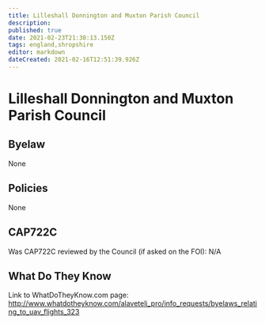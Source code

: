 ```yaml
---
title: Lilleshall Donnington and Muxton Parish Council
description: 
published: true
date: 2021-02-23T21:38:13.150Z
tags: england,shropshire
editor: markdown
dateCreated: 2021-02-16T12:51:39.926Z
---
```


# Lilleshall Donnington and Muxton Parish Council

## Byelaw
None

## Policies
None

## CAP722C

Was CAP722C reviewed by the Council (if asked on the FOI): N/A

## What Do They Know

Link to WhatDoTheyKnow.com page:
http://www.whatdotheyknow.com/alaveteli_pro/info_requests/byelaws_relating_to_uav_flights_323

